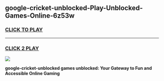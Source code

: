 
## google-cricket-unblocked-Play-Unblocked-Games-Online-6z53w
<h3>
<a href="https://premium76.site?title=google-cricket-unblocked&ref=25A">CLICK TO PLAY</a></h3>
<hr>

<h3>
<a href="https://premium76.site?title=google-cricket-unblocked&ref=25A">CLICK 2 PLAY</a>
  
</h3>

<a href="https://premium76.site?title=google-cricket-unblocked&ref=25A"><img src="https://clearcache.store/games.png"></a>


**google-cricket-unblocked games unblocked: Your Gateway to Fun and Accessible Online Gaming**
